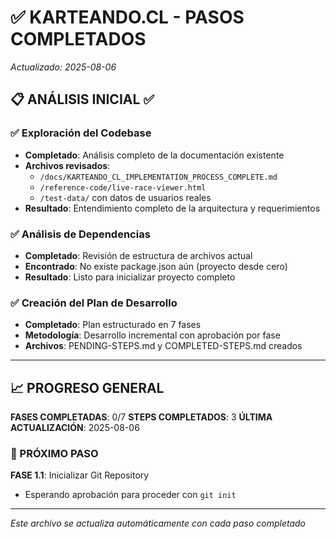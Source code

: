 # ✅ KARTEANDO.CL - PASOS COMPLETADOS

*Actualizado: 2025-08-06*

## 📋 ANÁLISIS INICIAL ✅

### ✅ Exploración del Codebase
- **Completado**: Análisis completo de la documentación existente
- **Archivos revisados**: 
  - `/docs/KARTEANDO_CL_IMPLEMENTATION_PROCESS_COMPLETE.md`
  - `/reference-code/live-race-viewer.html`
  - `/test-data/` con datos de usuarios reales
- **Resultado**: Entendimiento completo de la arquitectura y requerimientos

### ✅ Análisis de Dependencias
- **Completado**: Revisión de estructura de archivos actual
- **Encontrado**: No existe package.json aún (proyecto desde cero)
- **Resultado**: Listo para inicializar proyecto completo

### ✅ Creación del Plan de Desarrollo
- **Completado**: Plan estructurado en 7 fases
- **Metodología**: Desarrollo incremental con aprobación por fase
- **Archivos**: PENDING-STEPS.md y COMPLETED-STEPS.md creados

---

## 📈 PROGRESO GENERAL

**FASES COMPLETADAS**: 0/7
**STEPS COMPLETADOS**: 3
**ÚLTIMA ACTUALIZACIÓN**: 2025-08-06

### 🎯 PRÓXIMO PASO
**FASE 1.1**: Inicializar Git Repository
- Esperando aprobación para proceder con `git init`

---

*Este archivo se actualiza automáticamente con cada paso completado*